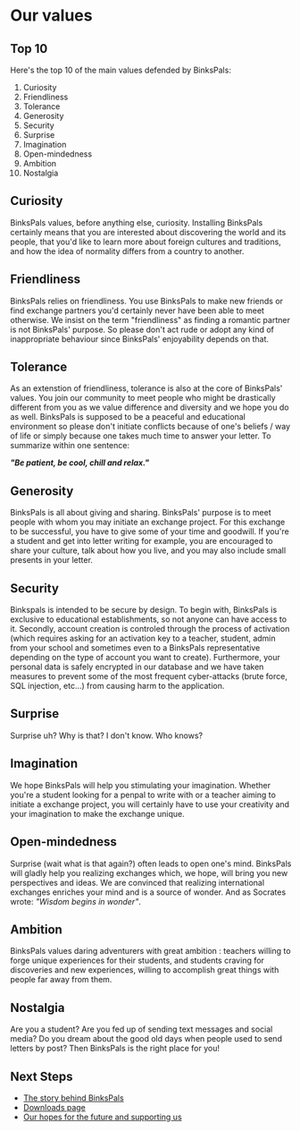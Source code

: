 # Our values

## Top 10

Here's the top 10 of the main values defended by BinksPals:

1. Curiosity
2. Friendliness
3. Tolerance
4. Generosity
5. Security
6. Surprise
7. Imagination
8. Open-mindedness
9. Ambition
10. Nostalgia

## Curiosity

BinksPals values, before anything else, curiosity. Installing BinksPals certainly means that you are interested about discovering the world and its people, that you'd like to learn more about foreign cultures and traditions, and how the idea of normality differs from a country to another.

## Friendliness 

BinksPals relies on friendliness. You use BinksPals to make new friends or find exchange partners you'd certainly never have been able to meet otherwise. We insist on the term "friendliness" as finding a romantic partner is not BinksPals' purpose. So please don't act rude or adopt any kind of inappropriate behaviour since BinksPals' enjoyability depends on that.

## Tolerance

As an extenstion of friendliness, tolerance is also at the core of BinksPals' values. You join our community to meet people who might be drastically different from you as we value difference and diversity and we hope you do as well. BinksPals is supposed to be a peaceful and educational environment so please don't initiate conflicts because of one's beliefs / way of life or simply because one takes much time to answer your letter. To summarize within one sentence:

_**"Be patient, be cool, chill and relax."**_

## Generosity

BinksPals is all about giving and sharing. BinksPals' purpose is to meet people with whom you may initiate an exchange project. For this exchange to be successful, you have to give some of your time and goodwill. If you're a student and get into letter writing for example, you are encouraged to share your culture, talk about how you live, and you may also include small presents in your letter.

## Security

Binkspals is intended to be secure by design. To begin with, BinksPals is exclusive to educational establishments, so not anyone can have access to it. Secondly, account creation is controled through the process of activation (which requires asking for an activation key to a teacher, student, admin from your school and sometimes even to a BinksPals representative depending on the type of account you want to create). Furthermore, your personal data is safely encrypted in our database and we have taken measures to prevent some of the most frequent cyber-attacks (brute force, SQL injection, etc...) from causing harm to the application.

## Surprise

Surprise uh? Why is that? I don't know. Who knows?

## Imagination

We hope BinksPals will help you stimulating your imagination. Whether you're a student looking for a penpal to write with or a teacher aiming to initiate a exchange project, you will certainly have to use your creativity and your imagination to make the exchange unique.

## Open-mindedness

Surprise (wait what is that again?) often leads to open one's mind. BinksPals will gladly help you realizing exchanges which, we hope, will bring you new perspectives and ideas. We are convinced that realizing international exchanges enriches your mind and is a source of wonder. And as Socrates wrote: _"Wisdom begins in wonder"_.

## Ambition

BinksPals values daring adventurers with great ambition : teachers willing to forge unique experiences for their students, and students craving for discoveries and new experiences, willing to accomplish great things with people far away from them.

## Nostalgia

Are you a student? Are you fed up of sending text messages and social media? Do you dream about the good old days when people used to send letters by post? Then BinksPals is the right place for you!

## Next Steps

- [The story behind BinksPals](story.md)
- [Downloads page](Downloads.md)
- [Our hopes for the future and supporting us](support.md)